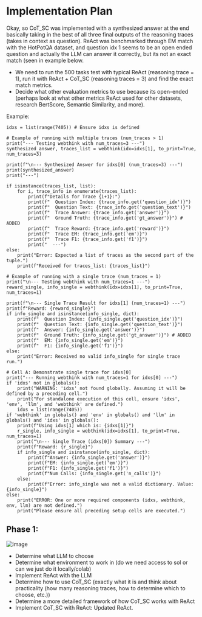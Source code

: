 # Implementation Plan


Okay, so CoT_SC was implemented with a synthesized answer at the end basically taking in the best of all three final outputs of the reasoning traces (takes in context as question). ReAct was benchmarked through EM match with the HotPotQA dataset, and question idx 1 seems to be an open ended question and actually the LLM can answer it correctly, but its not an exact match (seen in example below. 

- We need to run the 500 tasks test with typical ReAct (reasoning trace = 1), run it with ReAct + CoT_SC (reasoning traces = 3) and find the exact match metrics.
- Decide what other evaluation metrics to use because its open-ended (perhaps look at what other metrics ReAct used for other datasets, research BertScore, Semantic Similarity, and more).

Example:
```
idxs = list(range(7405)) # Ensure idxs is defined

# Example of running with multiple traces (num_traces > 1)
print("--- Testing webthink with num_traces=3 ---")
synthesized_answer, traces_list = webthink(idx=idxs[1], to_print=True, num_traces=3)

print(f"\n--- Synthesized Answer for idxs[0] (num_traces=3) ---")
print(synthesized_answer)
print("---")

if isinstance(traces_list, list):
    for i, trace_info in enumerate(traces_list):
        print(f"Details for Trace {i+1}:")
        print(f"  Question Index: {trace_info.get('question_idx')}")
        print(f"  Question Text: {trace_info.get('question_text')}")
        print(f"  Trace Answer: {trace_info.get('answer')}") 
        print(f"  Ground Truth: {trace_info.get('gt_answer')}") # ADDED
        print(f"  Trace Reward: {trace_info.get('reward')}")
        print(f"  Trace EM: {trace_info.get('em')}")
        print(f"  Trace F1: {trace_info.get('f1')}")
        print("  ---")
else:
    print("Error: Expected a list of traces as the second part of the tuple.")
    print(f"Received for traces_list: {traces_list}")

# Example of running with a single trace (num_traces = 1)
print("\n--- Testing webthink with num_traces=1 ---")
reward_single, info_single = webthink(idx=idxs[1], to_print=True, num_traces=1)

print(f"\n--- Single Trace Result for idxs[1] (num_traces=1) ---")
print(f"Reward: {reward_single}")
if info_single and isinstance(info_single, dict):
    print(f"  Question Index: {info_single.get('question_idx')}")
    print(f"  Question Text: {info_single.get('question_text')}")
    print(f"  Answer: {info_single.get('answer')}")
    print(f"  Ground Truth: {info_single.get('gt_answer')}") # ADDED
    print(f"  EM: {info_single.get('em')}")
    print(f"  F1: {info_single.get('f1')}")
else:
    print("Error: Received no valid info_single for single trace run.")
```

```
# Cell A: Demonstrate single trace for idxs[0]
print("--- Running webthink with num_traces=1 for idxs[0] ---")
if 'idxs' not in globals():
    print("WARNING: 'idxs' not found globally. Assuming it will be defined by a preceding cell.")
    print("For standalone execution of this cell, ensure 'idxs', 'env', 'llm', and 'webthink' are defined.")
    idxs = list(range(7405))
if 'webthink' in globals() and 'env' in globals() and 'llm' in globals() and 'idxs' in globals():
    print(f"Using idxs[1] which is: {idxs[1]}")
    r_single, info_single = webthink(idx=idxs[1], to_print=True, num_traces=1)
    print("\n--- Single Trace (idxs[0]) Summary ---")
    print(f"Reward: {r_single}")
    if info_single and isinstance(info_single, dict):
        print(f"Answer: {info_single.get('answer')}")
        print(f"EM: {info_single.get('em')}")
        print(f"F1: {info_single.get('f1')}")
        print(f"Num Calls: {info_single.get('n_calls')}")
    else:
        print(f"Error: info_single was not a valid dictionary. Value: {info_single}")
else:
    print("ERROR: One or more required components (idxs, webthink, env, llm) are not defined.")
    print("Please ensure all preceding setup cells are executed.")
```

## Phase 1:
![image](https://github.com/user-attachments/assets/03ef81b6-71ea-4ea5-8c82-3ca4943f8117)

- Determine what LLM to choose
- Determine what environment to work in (do we need access to sol or can we just do it locally/colab)
- Implement ReAct with the LLM
- Determine how to use CoT_SC (exactly what it is and think about practicality (how many reasoning traces, how to determine which to choose, etc.))
- Determine a more detailed framework of how CoT_SC works with ReAct
- Implement CoT_SC with ReAct: Updated ReAct.
